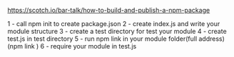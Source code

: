 https://scotch.io/bar-talk/how-to-build-and-publish-a-npm-package



1 - call npm init to create package.json
2 - create index.js and write your module structure
3 - create a test directory for test your module
4 - create test.js in test directory
5 - run npm link in your module folder(full address) (npm link <MyModule>)
6 - require your module in test.js